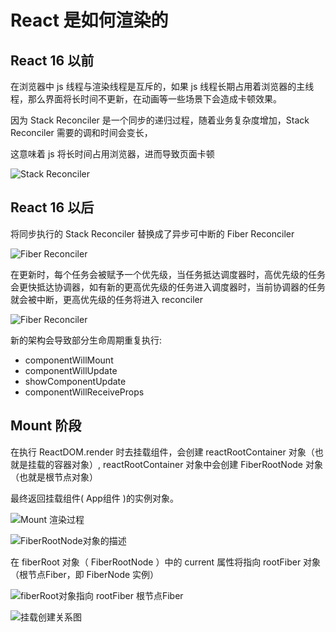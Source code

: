 # React 是如何渲染的

## React 16 以前
在浏览器中 js 线程与渲染线程是互斥的，如果 js 线程长期占用着浏览器的主线程，那么界面将长时间不更新，在动画等一些场景下会造成卡顿效果。

因为 Stack Reconciler 是一个同步的递归过程，随着业务复杂度增加，Stack Reconciler 需要的调和时间会变长，

这意味着 js 将长时间占用浏览器，进而导致页面卡顿

![Stack Reconciler](./../../public/assets/3.png)


## React 16 以后
将同步执行的 Stack Reconciler 替换成了异步可中断的 Fiber Reconciler

![Fiber Reconciler](./../../public/assets/4.png)

在更新时，每个任务会被赋予一个优先级，当任务抵达调度器时，高优先级的任务会更快抵达协调器，如有新的更高优先级的任务进入调度器时，当前协调器的任务就会被中断，更高优先级的任务将进入 reconciler

![Fiber Reconciler](./../../public/assets/5.png)

新的架构会导致部分生命周期重复执行:
- componentWillMount
- componentWillUpdate
- showComponentUpdate
- componentWillReceiveProps


## Mount 阶段

在执行 ReactDOM.render 时去挂载组件，会创建 reactRootContainer 对象（也就是挂载的容器对象）,
reactRootContainer 对象中会创建 FiberRootNode 对象（也就是根节点对象）

最终返回挂载组件( App组件 )的实例对象。

![Mount 渲染过程](./../../public/assets/6.png)

![FiberRootNode对象的描述](./../../public/assets/7.png)


在 fiberRoot 对象（ FiberRootNode ）中的 current 属性将指向 rootFiber 对象 （根节点Fiber，即 FiberNode 实例）

![fiberRoot对象指向 rootFiber 根节点Fiber](./../../public/assets/8.png)

![挂载创建关系图](./../../public/assets/9.png)



